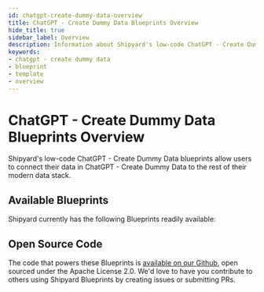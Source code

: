 ```yaml
---
id: chatgpt-create-dummy-data-overview
title: ChatGPT - Create Dummy Data Blueprints Overview
hide_title: true
sidebar_label: Overview
description: Information about Shipyard's low-code ChatGPT - Create Dummy Data templates.
keywords:
- chatgpt - create dummy data
- blueprint
- template
- overview
---
```


# ChatGPT - Create Dummy Data Blueprints Overview

Shipyard's low-code ChatGPT - Create Dummy Data blueprints allow users to connect their data in ChatGPT - Create Dummy Data to the rest of their modern data stack.

## Available Blueprints
Shipyard currently has the following Blueprints readily available: 

## Open Source Code
The code that powers these Blueprints is [available on our Github](None), open sourced under the Apache License 2.0. We'd love to have you contribute to others using Shipyard Blueprints by creating issues or submitting PRs.
